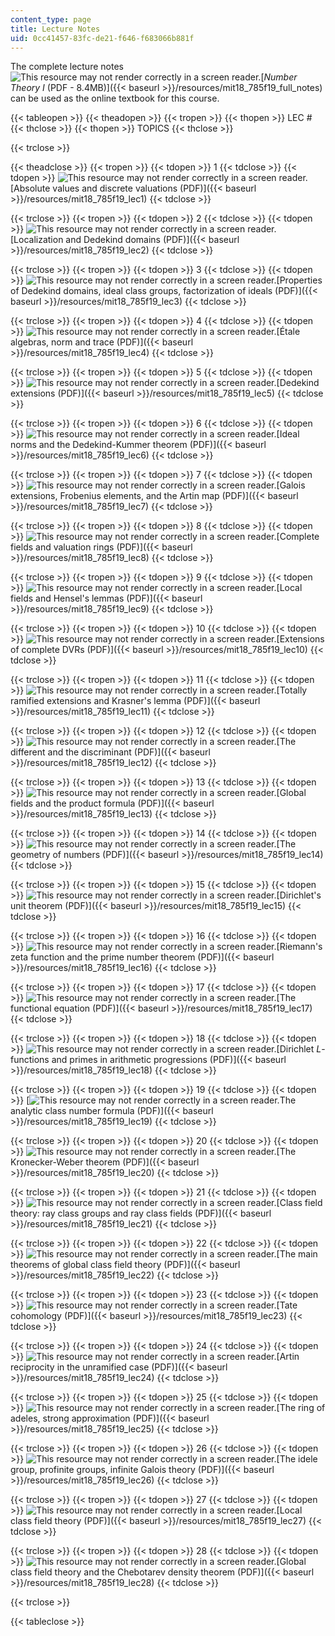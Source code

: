 ```yaml
---
content_type: page
title: Lecture Notes
uid: 0cc41457-83fc-de21-f646-f683066b881f
---
```


The complete lecture notes ![This resource may not render correctly in a screen reader.](/images/inacessible.gif)[_Number Theory I_ (PDF - 8.4MB)]({{< baseurl >}}/resources/mit18_785f19_full_notes) can be used as the online textbook for this course.

{{< tableopen >}}
{{< theadopen >}}
{{< tropen >}}
{{< thopen >}}
LEC #
{{< thclose >}}
{{< thopen >}}
TOPICS
{{< thclose >}}

{{< trclose >}}

{{< theadclose >}}
{{< tropen >}}
{{< tdopen >}}
1
{{< tdclose >}}
{{< tdopen >}}
![This resource may not render correctly in a screen reader.](/images/inacessible.gif)[Absolute values and discrete valuations (PDF)]({{< baseurl >}}/resources/mit18_785f19_lec1)
{{< tdclose >}}

{{< trclose >}}
{{< tropen >}}
{{< tdopen >}}
2
{{< tdclose >}}
{{< tdopen >}}
![This resource may not render correctly in a screen reader.](/images/inacessible.gif)[Localization and Dedekind domains (PDF)]({{< baseurl >}}/resources/mit18_785f19_lec2)
{{< tdclose >}}

{{< trclose >}}
{{< tropen >}}
{{< tdopen >}}
3
{{< tdclose >}}
{{< tdopen >}}
![This resource may not render correctly in a screen reader.](/images/inacessible.gif)[Properties of Dedekind domains, ideal class groups, factorization of ideals (PDF)]({{< baseurl >}}/resources/mit18_785f19_lec3)
{{< tdclose >}}

{{< trclose >}}
{{< tropen >}}
{{< tdopen >}}
4
{{< tdclose >}}
{{< tdopen >}}
![This resource may not render correctly in a screen reader.](/images/inacessible.gif)[Étale algebras, norm and trace (PDF)]({{< baseurl >}}/resources/mit18_785f19_lec4)
{{< tdclose >}}

{{< trclose >}}
{{< tropen >}}
{{< tdopen >}}
5
{{< tdclose >}}
{{< tdopen >}}
![This resource may not render correctly in a screen reader.](/images/inacessible.gif)[Dedekind extensions (PDF)]({{< baseurl >}}/resources/mit18_785f19_lec5)
{{< tdclose >}}

{{< trclose >}}
{{< tropen >}}
{{< tdopen >}}
6
{{< tdclose >}}
{{< tdopen >}}
![This resource may not render correctly in a screen reader.](/images/inacessible.gif)[Ideal norms and the Dedekind-Kummer theorem (PDF)]({{< baseurl >}}/resources/mit18_785f19_lec6)
{{< tdclose >}}

{{< trclose >}}
{{< tropen >}}
{{< tdopen >}}
7
{{< tdclose >}}
{{< tdopen >}}
![This resource may not render correctly in a screen reader.](/images/inacessible.gif)[Galois extensions, Frobenius elements, and the Artin map (PDF)]({{< baseurl >}}/resources/mit18_785f19_lec7)
{{< tdclose >}}

{{< trclose >}}
{{< tropen >}}
{{< tdopen >}}
8
{{< tdclose >}}
{{< tdopen >}}
![This resource may not render correctly in a screen reader.](/images/inacessible.gif)[Complete fields and valuation rings (PDF)]({{< baseurl >}}/resources/mit18_785f19_lec8)
{{< tdclose >}}

{{< trclose >}}
{{< tropen >}}
{{< tdopen >}}
9
{{< tdclose >}}
{{< tdopen >}}
![This resource may not render correctly in a screen reader.](/images/inacessible.gif)[Local fields and Hensel's lemmas (PDF)]({{< baseurl >}}/resources/mit18_785f19_lec9)
{{< tdclose >}}

{{< trclose >}}
{{< tropen >}}
{{< tdopen >}}
10
{{< tdclose >}}
{{< tdopen >}}
![This resource may not render correctly in a screen reader.](/images/inacessible.gif)[Extensions of complete DVRs (PDF)]({{< baseurl >}}/resources/mit18_785f19_lec10)
{{< tdclose >}}

{{< trclose >}}
{{< tropen >}}
{{< tdopen >}}
11
{{< tdclose >}}
{{< tdopen >}}
![This resource may not render correctly in a screen reader.](/images/inacessible.gif)[Totally ramified extensions and Krasner's lemma (PDF)]({{< baseurl >}}/resources/mit18_785f19_lec11)
{{< tdclose >}}

{{< trclose >}}
{{< tropen >}}
{{< tdopen >}}
12
{{< tdclose >}}
{{< tdopen >}}
![This resource may not render correctly in a screen reader.](/images/inacessible.gif)[The different and the discriminant (PDF)]({{< baseurl >}}/resources/mit18_785f19_lec12)
{{< tdclose >}}

{{< trclose >}}
{{< tropen >}}
{{< tdopen >}}
13
{{< tdclose >}}
{{< tdopen >}}
![This resource may not render correctly in a screen reader.](/images/inacessible.gif)[Global fields and the product formula (PDF)]({{< baseurl >}}/resources/mit18_785f19_lec13)
{{< tdclose >}}

{{< trclose >}}
{{< tropen >}}
{{< tdopen >}}
14
{{< tdclose >}}
{{< tdopen >}}
![This resource may not render correctly in a screen reader.](/images/inacessible.gif)[The geometry of numbers (PDF)]({{< baseurl >}}/resources/mit18_785f19_lec14)
{{< tdclose >}}

{{< trclose >}}
{{< tropen >}}
{{< tdopen >}}
15
{{< tdclose >}}
{{< tdopen >}}
![This resource may not render correctly in a screen reader.](/images/inacessible.gif)[Dirichlet's unit theorem (PDF)]({{< baseurl >}}/resources/mit18_785f19_lec15)
{{< tdclose >}}

{{< trclose >}}
{{< tropen >}}
{{< tdopen >}}
16
{{< tdclose >}}
{{< tdopen >}}
![This resource may not render correctly in a screen reader.](/images/inacessible.gif)[Riemann's zeta function and the prime number theorem (PDF)]({{< baseurl >}}/resources/mit18_785f19_lec16)
{{< tdclose >}}

{{< trclose >}}
{{< tropen >}}
{{< tdopen >}}
17
{{< tdclose >}}
{{< tdopen >}}
![This resource may not render correctly in a screen reader.](/images/inacessible.gif)[The functional equation (PDF)]({{< baseurl >}}/resources/mit18_785f19_lec17)
{{< tdclose >}}

{{< trclose >}}
{{< tropen >}}
{{< tdopen >}}
18
{{< tdclose >}}
{{< tdopen >}}
![This resource may not render correctly in a screen reader.](/images/inacessible.gif)[Dirichlet _L_\-functions and primes in arithmetic progressions (PDF)]({{< baseurl >}}/resources/mit18_785f19_lec18)
{{< tdclose >}}

{{< trclose >}}
{{< tropen >}}
{{< tdopen >}}
19
{{< tdclose >}}
{{< tdopen >}}
[![This resource may not render correctly in a screen reader.](/images/inacessible.gif)The analytic class number formula (PDF)]({{< baseurl >}}/resources/mit18_785f19_lec19)
{{< tdclose >}}

{{< trclose >}}
{{< tropen >}}
{{< tdopen >}}
20
{{< tdclose >}}
{{< tdopen >}}
![This resource may not render correctly in a screen reader.](/images/inacessible.gif)[The Kronecker-Weber theorem (PDF)]({{< baseurl >}}/resources/mit18_785f19_lec20)
{{< tdclose >}}

{{< trclose >}}
{{< tropen >}}
{{< tdopen >}}
21
{{< tdclose >}}
{{< tdopen >}}
![This resource may not render correctly in a screen reader.](/images/inacessible.gif)[Class field theory: ray class groups and ray class fields (PDF)]({{< baseurl >}}/resources/mit18_785f19_lec21)
{{< tdclose >}}

{{< trclose >}}
{{< tropen >}}
{{< tdopen >}}
22
{{< tdclose >}}
{{< tdopen >}}
![This resource may not render correctly in a screen reader.](/images/inacessible.gif)[The main theorems of global class field theory (PDF)]({{< baseurl >}}/resources/mit18_785f19_lec22)
{{< tdclose >}}

{{< trclose >}}
{{< tropen >}}
{{< tdopen >}}
23
{{< tdclose >}}
{{< tdopen >}}
![This resource may not render correctly in a screen reader.](/images/inacessible.gif)[Tate cohomology (PDF)]({{< baseurl >}}/resources/mit18_785f19_lec23)
{{< tdclose >}}

{{< trclose >}}
{{< tropen >}}
{{< tdopen >}}
24
{{< tdclose >}}
{{< tdopen >}}
![This resource may not render correctly in a screen reader.](/images/inacessible.gif)[Artin reciprocity in the unramified case (PDF)]({{< baseurl >}}/resources/mit18_785f19_lec24)
{{< tdclose >}}

{{< trclose >}}
{{< tropen >}}
{{< tdopen >}}
25
{{< tdclose >}}
{{< tdopen >}}
![This resource may not render correctly in a screen reader.](/images/inacessible.gif)[The ring of adeles, strong approximation (PDF)]({{< baseurl >}}/resources/mit18_785f19_lec25)
{{< tdclose >}}

{{< trclose >}}
{{< tropen >}}
{{< tdopen >}}
26
{{< tdclose >}}
{{< tdopen >}}
![This resource may not render correctly in a screen reader.](/images/inacessible.gif)[The idele group, profinite groups, infinite Galois theory (PDF)]({{< baseurl >}}/resources/mit18_785f19_lec26)
{{< tdclose >}}

{{< trclose >}}
{{< tropen >}}
{{< tdopen >}}
27
{{< tdclose >}}
{{< tdopen >}}
![This resource may not render correctly in a screen reader.](/images/inacessible.gif)[Local class field theory (PDF)]({{< baseurl >}}/resources/mit18_785f19_lec27)
{{< tdclose >}}

{{< trclose >}}
{{< tropen >}}
{{< tdopen >}}
28
{{< tdclose >}}
{{< tdopen >}}
![This resource may not render correctly in a screen reader.](/images/inacessible.gif)[Global class field theory and the Chebotarev density theorem (PDF)]({{< baseurl >}}/resources/mit18_785f19_lec28)
{{< tdclose >}}

{{< trclose >}}

{{< tableclose >}}